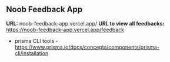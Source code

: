 ## Noob Feedback App

**URL:** noob-feedback-app.vercel.app/
**URL to view all feedbacks:** https://noob-feedback-app.vercel.app/feedback

-  prisma CLI tools - https://www.prisma.io/docs/concepts/components/prisma-cli/installation
